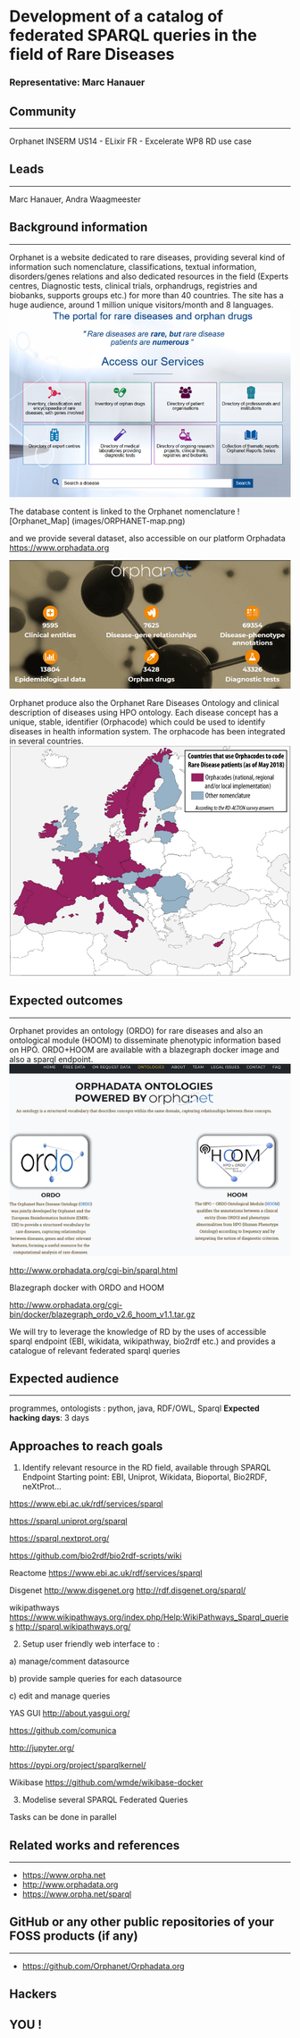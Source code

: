 # Development of a catalog of federated SPARQL queries in the field of Rare Diseases

### Representative: Marc Hanauer

## Community
---

Orphanet INSERM US14 - ELixir FR - Excelerate WP8 RD use case

## Leads
---
Marc Hanauer, Andra Waagmeester

## Background information
---
Orphanet is a website dedicated to rare diseases, providing several kind of information such nomenclature, classifications, textual information, disorders/genes relations and also dedicated resources in the field (Experts centres, Diagnostic tests, clinical trials, orphandrugs, registries and biobanks, supports groups etc.) for more than 40 countries. 
The site has a huge audience, around 1 million unique visitors/month and 8 languages. 
![Orphanet](images/Orphanet.png)

The database content is linked to the Orphanet nomenclature
![Orphanet_Map] (images/ORPHANET-map.png)

and we provide several dataset, also accessible on our platform Orphadata https://www.orphadata.org

![Orphadata](images/Screenshot_Orphadata.png)

Orphanet produce also the Orphanet Rare Diseases Ontology and clinical description of diseases using HPO ontology. Each disease concept has a unique, stable, identifier (Orphacode) which could be used to identify diseases in health information system. The orphacode has been integrated in several countries.
![Codification](images/map-codificationOrpha2018.jpg)


## Expected outcomes
---

Orphanet provides an ontology (ORDO) for rare diseases and also an ontological module (HOOM) to disseminate phenotypic information based on HPO. ORDO+HOOM are available with a blazegraph docker image and also a sparql endpoint. 
![HOOM](images/HOOM-ORDO.png)

http://www.orphadata.org/cgi-bin/sparql.html

Blazegraph docker with ORDO and HOOM

http://www.orphadata.org/cgi-bin/docker/blazegraph_ordo_v2.6_hoom_v1.1.tar.gz

We will try to leverage the knowledge of RD by the uses of accessible sparql endpoint (EBI, wikidata, wikipathway, bio2rdf etc.) and provides a catalogue of relevant federated sparql queries

## Expected audience
---

programmes, ontologists : python, java, RDF/OWL, Sparql
**Expected hacking days**: 3 days

## Approaches to reach goals
1) Identify relevant resource in the RD field, available through SPARQL Endpoint
Starting point: EBI, Uniprot, Wikidata, Bioportal, Bio2RDF, neXtProt...

https://www.ebi.ac.uk/rdf/services/sparql

https://sparql.uniprot.org/sparql

https://sparql.nextprot.org/

https://github.com/bio2rdf/bio2rdf-scripts/wiki

Reactome
https://www.ebi.ac.uk/rdf/services/sparql


Disgenet
http://www.disgenet.org
http://rdf.disgenet.org/sparql/


wikipathways
https://www.wikipathways.org/index.php/Help:WikiPathways_Sparql_queries
http://sparql.wikipathways.org/


2) Setup user friendly web interface to :

a) manage/comment datasource

b) provide sample queries for each datasource

c) edit and manage queries

YAS GUI
http://about.yasgui.org/

https://github.com/comunica

http://jupyter.org/

https://pypi.org/project/sparqlkernel/

Wikibase
https://github.com/wmde/wikibase-docker


3) Modelise several SPARQL Federated Queries

Tasks can be done in parallel

## Related works and references
---

- https://www.orpha.net
- http://www.orphadata.org
- https://www.orpha.net/sparql

## GitHub or any other public repositories of your FOSS products (if any)
---

- https://github.com/Orphanet/Orphadata.org 

## Hackers
YOU !
---

